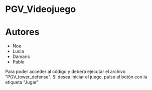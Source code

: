 # PGV_Videojuego

# Autores
- Noe
- Lucia
- Damaris
- Pablo

Para poder acceder al código y deberá ejecutar el archivo "PGV_tower_defense".
Si desea iniciar el juego, pulse el botón con la etiqueta "Jugar"
